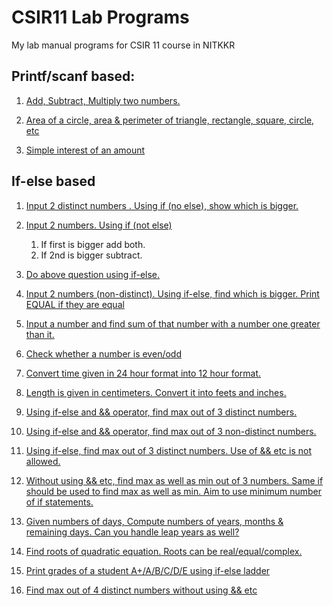 # CSIR11 Lab Programs
My lab manual programs for CSIR 11 course in NITKKR

## Printf/scanf based:


1. [Add, Subtract, Multiply two numbers.](src/printf-scanf/arithmetic.c)

2. [Area of a circle, area & perimeter of triangle, rectangle, square, circle, etc](src/printf-scanf/area_perimeter.c)

3. [Simple interest of an amount](src/printf-scanf/simple_interest.c)

## If-else based


1. [Input 2 distinct numbers . Using if (no else), show which is bigger.](src/if-else/two_numbers_bigger_no_else.c)
2. [Input 2 numbers. Using if (not else)](src/if-else/conditional_add_sub_no_else.c)
    1. If first is bigger add both.
    2. If 2nd is bigger subtract.

3. [Do above question using if-else.](src/if-else/conditional_add_sub.c)

4. [Input 2 numbers (non-distinct). Using if-else, find which is bigger. Print EQUAL if they are equal](src/if-else/bigger_or_equal.c)

5. [Input a number and find sum of that number with a number one greater than it.](src/if-else/sum_with_one_greater.c)

6. [Check whether a number is even/odd](src/if-else/odd_even.c)

7. [Convert time given in 24 hour format into 12 hour format.](src/if-else/time_conv.c)

8. [Length is given in centimeters. Convert it into feets and inches.](src/if-else/centimeter_to_feet_inch.c)

9. [Using if-else and && operator, find max out of 3 distinct numbers.](src/if-else/max_3_distinct.c)

10. [Using if-else and && operator, find max out of 3 non-distinct numbers.](src/if-else/max_3.c)

11. [Using if-else, find max out of 3 distinct numbers. Use of && etc is not allowed.](src/if-else/max_3_no_and.c)

12. [Without using && etc, find max as well as min out of 3 numbers. Same if should be used to find max as well as min. Aim to use minimum number of if statements.](src/if-else/min_max_3_no_and.c)

13. [Given numbers of days, Compute numbers of years, months & remaining days. Can you handle leap years as well?](src/if-else/days_to_years_months_days.c)

14. [Find roots of quadratic equation. Roots can be real/equal/complex.](src/if-else/roots.c)

15. [Print grades of a student A+/A/B/C/D/E using if-else ladder](src/if-else/grades.c)

16. [Find max out of 4 distinct numbers without using && etc](src/if-else/max_4_no_and.c)
